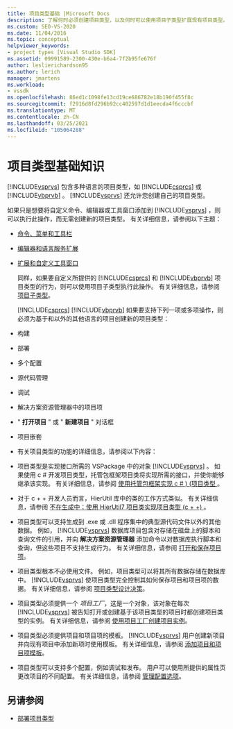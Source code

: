 ```yaml
---
title: 项目类型基础 |Microsoft Docs
description: 了解何时必须创建项目类型，以及何时可以使用项目子类型扩展现有项目类型。
ms.custom: SEO-VS-2020
ms.date: 11/04/2016
ms.topic: conceptual
helpviewer_keywords:
- project types [Visual Studio SDK]
ms.assetid: 09991589-2300-430e-b6a4-7f2b95fe676f
author: leslierichardson95
ms.author: lerich
manager: jmartens
ms.workload:
- vssdk
ms.openlocfilehash: 86ed1c1098fe13cd19ce686782e18b190f455f8c
ms.sourcegitcommit: f2916d8fd296b92cc402597d1d1eecda4f6cccbf
ms.translationtype: MT
ms.contentlocale: zh-CN
ms.lasthandoff: 03/25/2021
ms.locfileid: "105064288"
---
```

# <a name="project-type-essentials"></a>项目类型基础知识
[!INCLUDE[vsprvs](../../code-quality/includes/vsprvs_md.md)] 包含多种语言的项目类型，如 [!INCLUDE[csprcs](../../data-tools/includes/csprcs_md.md)] 或 [!INCLUDE[vbprvb](../../code-quality/includes/vbprvb_md.md)] 。 [!INCLUDE[vsprvs](../../code-quality/includes/vsprvs_md.md)] 还允许您创建自己的项目类型。

 如果只是想要将自定义命令、编辑器或工具窗口添加到 [!INCLUDE[vsprvs](../../code-quality/includes/vsprvs_md.md)] ，则可以执行此操作，而无需创建新的项目类型。 有关详细信息，请参阅以下主题：

- [命令、菜单和工具栏](../../extensibility/internals/commands-menus-and-toolbars.md)

- [编辑器和语言服务扩展](../../extensibility/editor-and-language-service-extensions.md)

- [扩展和自定义工具窗口](../../extensibility/extending-and-customizing-tool-windows.md)

  同样，如果要自定义所提供的 [!INCLUDE[csprcs](../../data-tools/includes/csprcs_md.md)] 和 [!INCLUDE[vbprvb](../../code-quality/includes/vbprvb_md.md)] 项目类型的行为，则可以使用项目子类型执行此操作。 有关详细信息，请参阅 [项目子类型](../../extensibility/internals/project-subtypes.md)。

  [!INCLUDE[csprcs](../../data-tools/includes/csprcs_md.md)] [!INCLUDE[vbprvb](../../code-quality/includes/vbprvb_md.md)] 如果要支持下列一项或多项操作，则必须为基于和以外的其他语言的项目创建新的项目类型：

- 构建

- 部署

- 多个配置

- 源代码管理

- 调试

- 解决方案资源管理器中的项目项

- " **打开项目** " 或 " **新建项目** " 对话框

- 项目嵌套

- 有关项目类型的功能的详细信息，请参阅以下内容：

- 项目类型是实现接口所需的 VSPackage 中的对象 [!INCLUDE[vsprvs](../../code-quality/includes/vsprvs_md.md)] 。 如果使用 c # 开发项目类型，托管包框架项目类将实现所需的接口，并使你能够继承该实现。 有关详细信息，请参阅 [使用托管包框架实现 c # )  (项目类型 ](../../extensibility/internals/using-the-managed-package-framework-to-implement-a-project-type-csharp.md)。

- 对于 c + + 开发人员而言，HierUtil 库中的类的工作方式类似。 有关详细信息，请参阅 [不在生成中：使用 HierUtil7 项目类实现项目类型 (c + +) ](/previous-versions/bb166212(v=vs.100))。

- 项目类型可以支持生成到 .exe 或 .dll 程序集中的典型源代码文件以外的其他数据。 例如， [!INCLUDE[vsprvs](../../code-quality/includes/vsprvs_md.md)] 数据库项目包含对存储在磁盘上的脚本和查询文件的引用，并向 **解决方案资源管理器** 添加命令以对数据库执行脚本和查询，但这些项目不支持生成行为。 有关详细信息，请参阅 [打开和保存项目项](../../extensibility/internals/opening-and-saving-project-items.md)。

- 项目类型根本不必使用文件。 例如，项目类型可以将其所有数据存储在数据库中。 [!INCLUDE[vsprvs](../../code-quality/includes/vsprvs_md.md)] 使项目类型完全控制其如何保存项目和项目项的数据。 有关详细信息，请参阅 [项目类型设计决策](../../extensibility/internals/project-type-design-decisions.md)。

- 项目类型必须提供一个 *项目工厂*，这是一个对象，该对象在每次 [!INCLUDE[vsprvs](../../code-quality/includes/vsprvs_md.md)] 被告知打开或创建基于该项目类型的项目时都创建项目类型的实例。 有关详细信息，请参阅 [使用项目工厂创建项目实例](../../extensibility/internals/creating-project-instances-by-using-project-factories.md)。

- 项目类型必须提供项目和项目项的模板。 [!INCLUDE[vsprvs](../../code-quality/includes/vsprvs_md.md)] 用户创建新项目并向现有项目中添加新项时使用模板。 有关详细信息，请参阅 [添加项目和项目项模板](../../extensibility/internals/adding-project-and-project-item-templates.md)。

- 项目类型可以支持多个配置，例如调试和发布。 用户可以使用所提供的属性页更改项目的不同配置。 有关详细信息，请参阅 [管理配置选项](../../extensibility/internals/managing-configuration-options.md)。

## <a name="see-also"></a>另请参阅
- [部署项目类型](../../extensibility/internals/deploying-project-types.md)